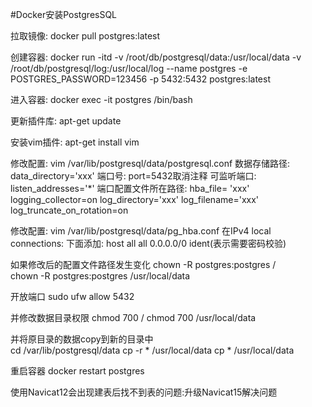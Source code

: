 #Docker安装PostgresSQL

拉取镜像: docker pull postgres:latest

创建容器: docker run -itd -v /root/db/postgresql/data:/usr/local/data -v /root/db/postgresql/log:/usr/local/log --name postgres -e POSTGRES_PASSWORD=123456 -p 5432:5432 postgres:latest

进入容器: docker exec -it postgres /bin/bash

更新插件库: apt-get update

安装vim插件: apt-get install vim

修改配置: vim /var/lib/postgresql/data/postgresql.conf
           数据存储路径: data_directory='xxx'      端口号: port=5432取消注释    可监听端口: listen_addresses='*'
           端口配置文件所在路径: hba_file= 'xxx'    logging_collector=on      log_directory='xxx' 
           log_filename='xxx'                     log_truncate_on_rotation=on    
           
修改配置: vim /var/lib/postgresql/data/pg_hba.conf
           在IPv4 local connections: 下面添加: host  all     all     0.0.0.0/0       ident(表示需要密码校验)
           

如果修改后的配置文件路径发生变化
chown -R postgres:postgres /<new directory>  
chown -R postgres:postgres /usr/local/data  
 
开放端口
sudo ufw allow 5432

并修改数据目录权限 
chmod 700 /<new directory>
chmod 700 /usr/local/data


并将原目录的数据copy到新的目录中  
cd /var/lib/postgresql/data
cp -r * /usr/local/data
cp  * /usr/local/data


重启容器
 docker restart postgres
 
使用Navicat12会出现建表后找不到表的问题:升级Navicat15解决问题
